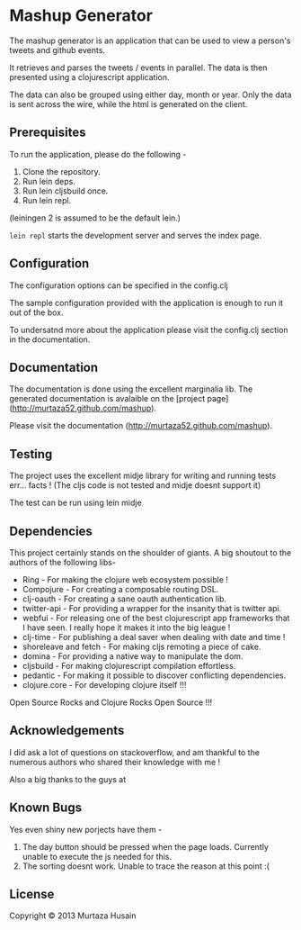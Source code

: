 # Mashup Generator

The mashup generator is an application that can be used to view a
person's tweets and github events.

It retrieves and parses the tweets / events in parallel. The data is
then presented using a clojurescript application.

The data can also be grouped using either day, month or year. Only the
data is sent across the wire, while the html is generated on the client.

## Prerequisites

To run the application, please do the following -

1. Clone the repository.
2. Run lein deps.
3. Run lein cljsbuild once.
4. Run lein repl.

(leiningen 2 is assumed to be the default lein.)

`lein repl` starts the development server and serves the index page.

## Configuration

The configuration options can be specified in the config.clj

The sample configuration provided with the application is enough to run
it out of the box.

To undersatnd more about the application please visit the config.clj
section in the documentation.

## Documentation

The documentation is done using the excellent marginalia lib. The
generated documentation is avalaible on the [project page]
(http://murtaza52.github.com/mashup).

Please visit the documentation (http://murtaza52.github.com/mashup).

## Testing

The project uses the excellent midje library for writing and running
tests err... facts ! (The cljs code is not tested and midje doesnt
support it)

The test can be run using lein midje

## Dependencies

This project certainly stands on the shoulder of giants. A big shoutout
to the authors of the following libs-

- Ring - For making the clojure web ecosystem possible !
- Compojure - For creating a composable routing DSL.
- clj-oauth - For creating a sane oauth authentication lib.
- twitter-api - For providing a wrapper for the insanity that is twitter
  api.
- webfui - For releasing one of the best clojurescript app frameworks
  that I have seen. I really hope it makes it into the big league !
- clj-time - For publishing a deal saver when dealing with date and
  time !
- shoreleave and fetch - For making cljs remoting a piece of cake.
- domina - For providing a native way to manipulate the dom.
- cljsbuild - For making clojurescript compilation effortless.
- pedantic - For making it possible to discover conflicting dependencies.
- clojure.core - For developing clojure itself !!!

Open Source Rocks and Clojure Rocks Open Source !!!

## Acknowledgements

I did ask a lot of questions on stackoverflow, and am thankful to the
numerous authors who shared their knowledge with me !

Also a big thanks to the guys at

## Known Bugs

Yes even shiny new porjects have them -

1. The day button should be pressed when the page loads. Currently
unable to execute the js needed for this.
2. The sorting doesnt work. Unable to trace the reason at this point :(

## License

Copyright © 2013 Murtaza Husain

